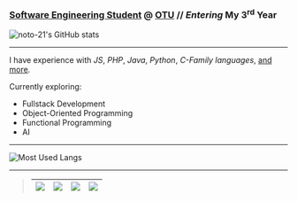 ### [Software Engineering Student](https://ontariotechu.ca/programs/undergraduate/engineering/software-engineering/index.php) @ [OTU](https://ontariotechu.ca/) // *Entering* My 3<sup>rd</sup> Year

![noto-21's GitHub stats](https://github-readme-stats.vercel.app/api?username=noto-21&count_private=true&show_icons=true&theme=transparent&hide_border=true&hide=stars,issues&title_color=ffffff&text_color=ffffff)

---

I have experience with *JS*, *PHP*, *Java*, *Python*, *C-Family languages*, [and more](Skills.md).

Currently exploring:

- Fullstack Development
- Object-Oriented Programming
- Functional Programming
- AI

---

![Most Used Langs](https://github-readme-stats.vercel.app/api/top-langs/?username=noto-21&theme=transparent&layout=pie&langs_count=8&hide=Rich%20Text%20Format&exclude_repo=xna-pack&size_weight=0.5&count_weight=0.5&hide_progress=false)

---

>|<a href="Skills.md"><img src="https://img.shields.io/badge/-Skills-%23008C00?style=plastic"></a>|<a href="https://www.linkedin.com/in/nt-se"><img src="https://img.shields.io/badge/-LinkedIn-%23007BB7?style=plastic&labelColor=white&logo=linkedin&logoColor=black"></a>|<a href="https://stackoverflow.com/users/21800271/not-12?tab=profile"><img src="https://img.shields.io/badge/-StackOverflow-%23F4802C?style=plastic&labelColor=white&logo=stackoverflow&logoColor=black"></a>|<a href="https://noto-21.github.io/oopspie/"><img src="https://img.shields.io/badge/-Oopspie.com-%23800080?style=plastic"></a>
>|:---:|:---:|:---:|:---:|
